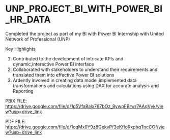 # UNP_PROJECT_BI_WITH_POWER_BI_HR_DATA
Completed the project as part of my BI with Power BI Internship with United Network of Professional (UNP)

Key Highlights
 1. Contributed to the development of intricate KPIs and dynamic,interactive Power BI interface
 2. Collaborated with stakeholders to understand their requirements and translated them into effective Power BI solutions
 3. Ardently involved in creating data model,implemented data transformations and calculations using DAX for accurate analysis and Reporting

PBIX FILE: https://drive.google.com/file/d/1p5Vfa8alx767bOz_8ywpFBrwr7AAqVyk/view?usp=drive_link

PDF FILE: https://drive.google.com/file/d/1cqMx0Y9z8GekvPf3eKffoRxphqTncCOf/view?usp=drive_link
